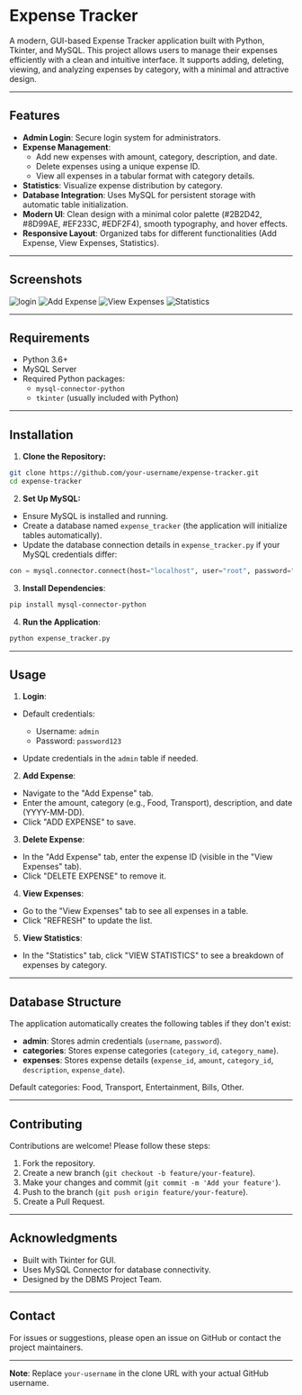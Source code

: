 # Expense Tracker

A modern, GUI-based Expense Tracker application built with Python, Tkinter, and MySQL. This project allows users to manage their expenses efficiently with a clean and intuitive interface. It supports adding, deleting, viewing, and analyzing expenses by category, with a minimal and attractive design.

---
## Features

- **Admin Login**: Secure login system for administrators.
- **Expense Management**:
    - Add new expenses with amount, category, description, and date.
    - Delete expenses using a unique expense ID.
    - View all expenses in a tabular format with category details.
- **Statistics**: Visualize expense distribution by category.
- **Database Integration**: Uses MySQL for persistent storage with automatic table initialization.
- **Modern UI**: Clean design with a minimal color palette (#2B2D42, #8D99AE, #EF233C, #EDF2F4), smooth typography, and hover effects.
- **Responsive Layout**: Organized tabs for different functionalities (Add Expense, View Expenses, Statistics).

---

## Screenshots

![login](https://github.com/darshitdudhaiya/Expense-Tacker/blob/main/Screenshots/Screenshot%202025-05-10%20001348.png) ![Add Expense](https://github.com/darshitdudhaiya/Expense-Tacker/blob/main/Screenshots/Screenshot%202025-05-10%20001434.png) 
![View Expenses](https://github.com/darshitdudhaiya/Expense-Tacker/blob/main/Screenshots/Screenshot%202025-05-10%20001542.png) ![Statistics](https://github.com/darshitdudhaiya/Expense-Tacker/blob/main/Screenshots/Screenshot%202025-05-10%20001542.png)

---

## Requirements

- Python 3.6+
- MySQL Server
- Required Python packages:
    - `mysql-connector-python`
    - `tkinter` (usually included with Python)

---

## Installation

1. **Clone the Repository:**

```bash
git clone https://github.com/your-username/expense-tracker.git
cd expense-tracker
```

2. **Set Up MySQL:**

- Ensure MySQL is installed and running.
- Create a database named `expense_tracker` (the application will initialize tables automatically).
- Update the database connection details in `expense_tracker.py` if your MySQL credentials 
differ:

```python
con = mysql.connector.connect(host="localhost", user="root", password="", database="expense_tracker")
```

3. **Install Dependencies**:

```bash
pip install mysql-connector-python
```

4. **Run the Application**:

```bash
python expense_tracker.py
```

---

## Usage

1. **Login**:

- Default credentials: 
    - Username: `admin`
    - Password: `password123`

- Update credentials in the `admin` table if needed.

2. **Add Expense**:

- Navigate to the "Add Expense" tab.
- Enter the amount, category (e.g., Food, Transport), description, and date (YYYY-MM-DD).
- Click "ADD EXPENSE" to save.

3. **Delete Expense**:

- In the "Add Expense" tab, enter the expense ID (visible in the "View Expenses" tab).
- Click "DELETE EXPENSE" to remove it.

4. **View Expenses**:

- Go to the "View Expenses" tab to see all expenses in a table.
- Click "REFRESH" to update the list.

5. **View Statistics**:

- In the "Statistics" tab, click "VIEW STATISTICS" to see a breakdown of expenses by category.

---

## Database Structure
The application automatically creates the following tables if they don't exist:

- **admin**: Stores admin credentials (`username`, `password`).
- **categories**: Stores expense categories (`category_id`, `category_name`).
- **expenses**: Stores expense details (`expense_id`, `amount`, `category_id`, `description`, `expense_date`).

Default categories: Food, Transport, Entertainment, Bills, Other.

---

## Contributing
Contributions are welcome! Please follow these steps:

1. Fork the repository.
2. Create a new branch (`git checkout -b feature/your-feature`).
3. Make your changes and commit (`git commit -m 'Add your feature'`).
4. Push to the branch (`git push origin feature/your-feature`).
5. Create a Pull Request.

---

## Acknowledgments

- Built with Tkinter for GUI.
- Uses MySQL Connector for database connectivity.
- Designed by the DBMS Project Team.

---

## Contact
For issues or suggestions, please open an issue
on GitHub or contact the project maintainers.

---

**Note**: Replace `your-username` in the clone URL with your actual GitHub username.
